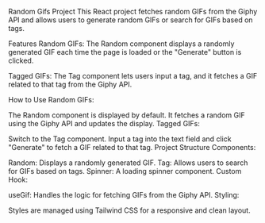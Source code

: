 Random Gifs Project
This React project fetches random GIFs from the Giphy API and allows users to generate random GIFs or search for GIFs based on tags.

Features
Random GIFs: The Random component displays a randomly generated GIF each time the page is loaded or the "Generate" button is clicked.

Tagged GIFs: The Tag component lets users input a tag, and it fetches a GIF related to that tag from the Giphy API.

How to Use
Random GIFs:

The Random component is displayed by default.
It fetches a random GIF using the Giphy API and updates the display.
Tagged GIFs:

Switch to the Tag component.
Input a tag into the text field and click "Generate" to fetch a GIF related to that tag.
Project Structure
Components:

Random: Displays a randomly generated GIF.
Tag: Allows users to search for GIFs based on tags.
Spinner: A loading spinner component.
Custom Hook:

useGif: Handles the logic for fetching GIFs from the Giphy API.
Styling:

Styles are managed using Tailwind CSS for a responsive and clean layout.
